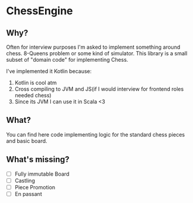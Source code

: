 # ChessEngine

## Why?

Often for interview purposes I'm asked to implement something around chess. 8-Queens problem or some kind of simulator.
This library is a small subset of "domain code" for implementing Chess.

I've implemented it Kotlin because:

1. Kotlin is cool atm
2. Cross compiling to JVM and JS(if I would interview for frontend roles needed chess)
2. Since its JVM I can use it in Scala <3

## What?

You can find here code implementing logic for the standard chess pieces and basic board.

## What's missing?

 - [ ] Fully immutable Board
 - [ ] Castling
 - [ ] Piece Promotion
 - [ ] En passant